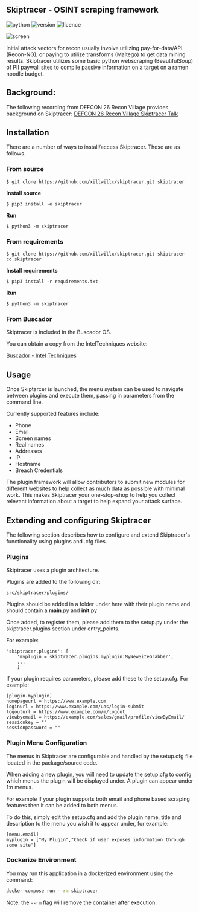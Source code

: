 ## Skiptracer - OSINT scraping framework
![python](https://img.shields.io/badge/python-3.6-green.svg) ![version](https://img.shields.io/badge/version-3.0.0-brightgreen.svg) ![licence](https://img.shields.io/badge/license-GPLv3-lightgrey.svg)

![screen](https://i.imgur.com/gG0KZ0F.png)

Initial attack vectors for recon usually involve utilizing pay-for-data/API (Recon-NG), or paying to utilize transforms (Maltego) to get data mining results. Skiptracer utilizes some basic python webscraping (BeautifulSoup) of PII paywall sites to compile passive information on a target on a ramen noodle budget.


Background:
-----------
The following recording from DEFCON 26 Recon Village provides background on Skiptracer:
[DEFCON 26 Recon Village Skiptracer Talk](https://www.youtube.com/watch?v=3mEOkwrxfsU)


Installation
-------------
There are a number of ways to install/access Skiptracer. These are as follows.

### From source

```
$ git clone https://github.com/xillwillx/skiptracer.git skiptracer
```
__Install source__
```
$ pip3 install -e skiptracer
```
__Run__
```
$ python3 -m skiptracer
```

### From requirements

```
$ git clone https://github.com/xillwillx/skiptracer.git skiptracer
cd skiptracer
```

__Install requirements__
```
$ pip3 install -r requirements.txt
```

__Run__
```
$ python3 -m skiptracer
```


### From Buscador

Skiptracer is included in the Buscador OS.

You can obtain a copy from the IntelTechniques website:

[Buscador - Intel Techniques](https://inteltechniques.com/buscador/)



Usage
----

Once Skiptarcer is launched, the menu system can be used to navigate between plugins and
execute them, passing in parameters from the command line.

Currently supported features include:

* Phone
* Email
* Screen names
* Real names
* Addresses
* IP
* Hostname
* Breach Credentials

The plugin framework will allow contributors to submit new modules for different websites to help collect as much data as possible with minimal work. This makes Skiptracer your one-stop-shop to help you collect relevant information about a target to help expand your attack surface.



Extending and configuring Skiptracer
------------------------------------

The following section describes how to configure and extend
Skiptracer's functionality using plugins and .cfg files.

### Plugins


Skiptracer uses a plugin architecture.

Plugins are added to the following dir:

```
src/skiptracer/plugins/
```

Plugins should be added in a folder under here with their plugin name and
should contain a __main__.py and __init__.py

Once added, to register them, please add them to the setup.py under the
skiptracer.plugins section under entry_points.

For example:

```
'skiptracer.plugins': [
    'myplugin = skiptracer.plugins.myplugin:MyNewSiteGrabber',
    ...
    ]
```


If your plugin requires parameters, please add these to the setup.cfg. For
example:

```
[plugin.myplugin]
homepageurl = https://www.example.com
loginurl = https://www.example.com/uas/login-submit
logouturl = https://www.example.com/m/logout
viewbyemail = https://example.com/sales/gmail/profile/viewByEmail/
sessionkey = ""
sessionpassword = ""
```


### Plugin Menu Configuration

The menus in Skiptracer are configurable and handled by the setup.cfg file
located in the package/source code.

When adding a new plugin, you will need to update the setup.cfg to config
which menus the plugin will be displayed under. A plugin can appear under 1:n
menus.

For example if your plugin supports both email and phone based scraping features
then it can be added to both menus.

To do this, simply edit the setup.cfg and add the plugin name, title and description to
the menu you wish it to appear under, for example:

```
[menu.email]
myplugin = ["My Plugin","Check if user exposes information through some site"]
```

### Dockerize Environment

You may run this application in a dockerized environment using the command:

```bash
docker-compose run --rm skiptracer
```

Note: the `--rm` flag will remove the container after execution.
